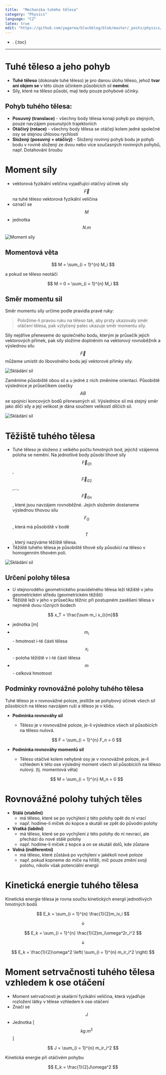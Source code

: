 ```yaml
---
title:  "Mechanika tuhého tělesa"
category: "Physics"
language: "CZ"
latex: true
edit: "https://github.com/yagarea/blackblog/blob/master/_posts/physics/2020-05-08-mechanika-tuheho-telesa.md?plain=1"
---
```


- .
{:toc}
---

# Tuhé těleso a jeho pohyb
- **Tuhé těleso** (dokonale tuhé těleso) je pro danou úlohu těleso, jehož **tvar ani objem se** v této úloze účinkem působících sil **nemění**.
- Síly, které na těleso působí, mají tedy pouze pohybové účinky.

## Pohyb tuhého tělesa:
- **Posuvný (translace)** - všechny body tělesa konají pohyb po stejných, pouze navzájem posunutých trajektoriích
- **Otáčivý (rotace)** - všechny body tělesa se otáčejí kolem jedné společné osy se stejnou úhlovou rychlostí
- **Složený (posuvný + otáčivý)** - Složený rovinný pohyb bodu je pohyb bodu v rovině složený ze dvou nebo více současných rovinných pohybů, např. Dotahování šroubu

# Moment síly
- vektorová fyzikální veličina vyjadřující otáčivý účinek síly $$\vec F$$ na tuhé těleso vektorová fyzikální veličina
- označí se $$M$$
- jednotka $$N.m$$

![Moment síly](/assets/img/physics/mechanika-tuheho-telesa/moment.png)

## Momentová věta

$$ M = \sum_{i = 1}^{n} M_i $$

a pokud se těleso neotáčí 

$$ M = 0 = \sum_{i = 1}^{n} M_i $$

## Směr momentu sil
Směr momentu síly určíme podle pravidla pravé ruky:
> Položíme-li pravou ruku na těleso tak, aby prsty ukazovaly směr otáčení tělesa, pak vztyčený palec ukazuje směr momentu síly.

Síly nejdříve přeneseme do společného bodu, kterým je průsečík jejich vektorových přímek, pak síly složíme doplněním na vektorový rovnoběžník a výslednou sílu $$\vec F$$ můžeme umístit do libovolného bodu její vektorové přímky síly.

![Skládání sil](/assets/img/physics/mechanika-tuheho-telesa/skladani-sil.png)

Zaměníme působiště obou sil a u jedné z nich změníme orientaci. Působiště výslednice je průsečíkem úsečky $$AB$$ se spojnicí koncových bodů přenesených sil. Výslednice sil má stejný směr jako dílčí síly a její velikost je dána součtem velikostí dílčích sil.

![Skládání sil](/assets/img/physics/mechanika-tuheho-telesa/vysledny-moment.png)

# Těžiště tuhého tělesa
- Tuhé těleso je složeno z velkého počtu hmotných bod, jejichž vzájemná poloha se nemění. Na jednotlivé body působí tíhové síly $$\vec F_{G1}$$, $$\vec F_{G2}$$,…,$$\vec F_{Gn}$$, které jsou navzájem rovnoběžné. Jejich složením dostaneme výslednou tíhovou sílu $$F_G$$, která má působiště v bodě $$T$$, který nazýváme těžiště tělesa.
- Těžiště tuhého tělesa je působiště tíhové síly působící na těleso v homogenním tíhovém poli.

![Skládání sil](/assets/img/physics/mechanika-tuheho-telesa/teziste.png)

## Určení polohy tělesa
- U stejnorodého geometrického pravidelného tělesa leží těžiště v jeho geometrickém středu (geometrickém těžišti)
- Těžiště leží v jeho v průsečíku těžnic při postupném zavěšení tělesa v nejméně dvou různých bodech

$$ x_T = \frac{\sum m_i x_i}{m}$$

- jednotka [m]
- $$m_i$$ - hmotnost i-té části tělesa
- $$x_i$$ - poloha těžiště v i-té části tělesa
- $$m$$ - celková hmotnost

## Podmínky rovnovážné polohy tuhého tělesa
Tuhé těleso je v rovnovážné poloze, jestliže se pohybový účinek všech sil působících na těleso navzájem ruší a těleso je v klidu.

- **Podmínka rovnováhy sil**
	- Těleso je v rovnovážné poloze, je-li výslednice všech sil působících na těleso nulová.

	$$ F = \sum_{i = 1}^{n} F_n = 0 $$

- **Podmínka rovnováhy momentů sil**
	-  Těleso otáčivé kolem nehybné osy je v rovnovážné poloze, je-li vzhledem k této ose výsledný moment všech sil působících na těleso nulový. (tj. momentová věta)

	$$ M = \sum_{i = 1}^{n} M_n = 0 $$

# Rovnovážné polohy tuhých těles

- **Stálá (stabilní)**
	- má těleso, které se po vychýlení z této polohy opět do ní vrací
	- např. hodíme-li míček do kopce a skutálí se zpět do původní polohy
- **Vratká (labilní)**
	- má těleso, které se po vychýlení z této polohy do ní nevrací, ale přechází do nové stálé polohy
	- např. hodíme-li míček z kopce a on se skutálí dolů, kde zůstane
- **Volná (indiferentní)**
	- má těleso, které zůstává po vychýlení v jakékoli nové poloze
	- např. pokud kopneme do míče na hřišti, míč pouze změní svoji polohu, nikoliv však potenciální energii

# Kinetická energie tuhého tělesa
Kinetická energie tělesa je rovna součtu kinetických energií jednotlivých hmotných bodů

$$ E_k = \sum_{i = 1}^{n} \frac{1}{2}m_iv_i $$

$$\downarrow$$

$$ E_k = \sum_{i = 1}^{n} \frac{1}{2}m_i\omega^2r_i^2 $$

$$\downarrow$$

$$ E_k = \frac{1}{2}\omega^2 \left( \sum_{i = 1}^{n} m_ir_i^2 \right) $$

# Moment setrvačnosti tuhého tělesa vzhledem k ose otáčení
- Moment setrvačnosti je skalární fyzikální veličina, která vyjadřuje rozložení látky v tělese vzhledem k ose otáčení
- Značí se $$J$$
- Jednotka [$$kg.m^2$$]

$$ J = \sum_{i = 1}^{n} m_ir_i^2 $$

Kinetická energie při otáčivém pohybu

$$ E_k = \frac{1}{2}J\omega^2 $$

